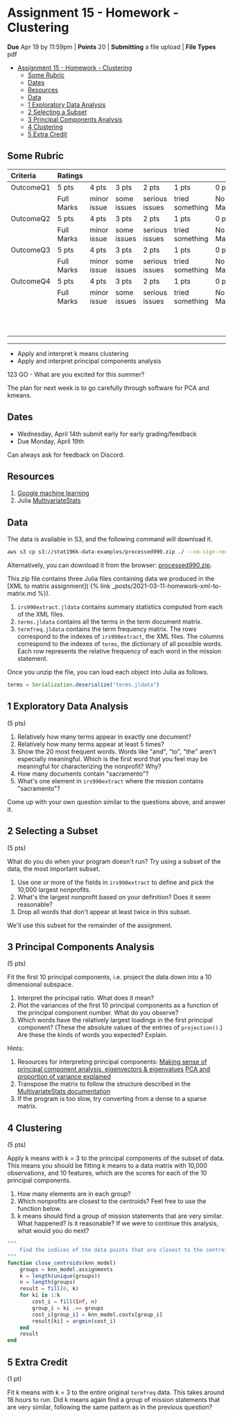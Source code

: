 # Assignment 15 - Homework - Clustering

**Due** Apr 19 by 11:59pm | **Points** 20 | **Submitting** a file upload | **File Types** pdf

- [Assignment 15 - Homework - Clustering](#assignment-15---homework---clustering)
  - [Some Rubric](#some-rubric)
  - [Dates](#dates)
  - [Resources](#resources)
  - [Data](#data)
  - [1 Exploratory Data Analysis](#1-exploratory-data-analysis)
  - [2 Selecting a Subset](#2-selecting-a-subset)
  - [3 Principal Components Analysis](#3-principal-components-analysis)
  - [4 Clustering](#4-clustering)
  - [5 Extra Credit](#5-extra-credit)

## Some Rubric

| Criteria  | Ratings    |             |             |                |                 |          | Pts              |
| :-------- | :--------- | :---------- | :---------- | :------------- | :-------------- | :------- | :--------------- |
| OutcomeQ1 | 5 pts      | 4 pts       | 3 pts       | 2 pts          | 1 pts           | 0 pts    | 5 pts            |
|           | Full Marks | minor issue | some issues | serious issues | tried something | No Marks |                  |
| OutcomeQ2 | 5 pts      | 4 pts       | 3 pts       | 2 pts          | 1 pts           | 0 pts    | 5 pts            |
|           | Full Marks | minor issue | some issues | serious issues | tried something | No Marks |                  |
| OutcomeQ3 | 5 pts      | 4 pts       | 3 pts       | 2 pts          | 1 pts           | 0 pts    | 5 pts            |
|           | Full Marks | minor issue | some issues | serious issues | tried something | No Marks |                  |
| OutcomeQ4 | 5 pts      | 4 pts       | 3 pts       | 2 pts          | 1 pts           | 0 pts    | 5 pts            |
|           | Full Marks | minor issue | some issues | serious issues | tried something | No Marks |                  |
|           |            |             |             |                |                 |          | Total Points: 20 |

---

- Apply and interpret k means clustering
- Apply and interpret principal components analysis

123 GO - What are you excited for this summer?

The plan for next week is to go carefully through software for PCA and kmeans.

## Dates

- Wednesday, April 14th submit early for early grading/feedback
- Due Monday, April 19th

Can always ask for feedback on Discord.

## Resources

1. [Google machine learning](https://developers.google.com/machine-learning/clustering/algorithm/advantages-disadvantages)
2. Julia [MultivariateStats](https://multivariatestatsjl.readthedocs.io/en/stable/index.html)

## Data

The data is available in S3, and the following command will download it.

```bash
aws s3 cp s3://stat196k-data-examples/processed990.zip ./ --no-sign-request
```

Alternatively, you can download it from the browser: [processed990.zip](https://stat196k-data-examples.s3.amazonaws.com/processed990.zip).

This zip file contains three Julia files containing data we produced in the [XML to matrix assignment]( {% link _posts/2021-03-11-homework-xml-to-matrix.md %}).

1. `irs990extract.jldata` contains summary statistics computed from each of the XML files.
1. `terms.jldata` contains all the terms in the term document matrix.
1. `termfreq.jldata` contains the term frequency matrix.
   The rows correspond to the indexes of `irs990extract`, the XML files.
   The columns correspond to the indexes of `terms`, the dictionary of all possible words.
   Each row represents the relative frequency of each word in the mission statement.

Once you unzip the file, you can load each object into Julia as follows.

```julia
terms = Serialization.deserialize("terms.jldata")
```

## 1 Exploratory Data Analysis

(5 pts)

1. Relatively how many terms appear in exactly one document?
2. Relatively how many terms appear at least 5 times?
3. Show the 20 most frequent words.
   Words like "and", "to", "the" aren't especially meaningful.
   Which is the first word that you feel may be meaningful for characterizing the nonprofit?
   Why?
4. How many documents contain "sacramento"?
5. What's one element in `irs990extract` where the mission contains "sacramento"?

Come up with your own question similar to the questions above, and answer it.

## 2 Selecting a Subset

(5 pts)

What do you do when your program doesn't run?
Try using a subset of the data, the most important subset.

1. Use one or more of the fields in `irs990extract` to define and pick the 10,000 largest nonprofits.
2. What's the largest nonprofit based on your definition? Does it seem reasonable?
3. Drop all words that don't appear at least twice in this subset.

We'll use this subset for the remainder of the assignment.

## 3 Principal Components Analysis

(5 pts)

Fit the first 10 principal components, i.e. project the data down into a 10 dimensional subspace.

1. Interpret the principal ratio.
   What does it mean?
1. Plot the variances of the first 10 principal components as a function of the principal component number.
   What do you observe?
1. Which words have the relatively largest loadings in the first principal component?
   (These the absolute values of the entries of `projection()`.)
   Are these the kinds of words you expected?
   Explain.

Hints:

1. Resources for interpreting principal components: [Making sense of principal component analysis, eigenvectors & eigenvalues](https://stats.stackexchange.com/q/2691/103118) [PCA and proportion of variance explained](https://stats.stackexchange.com/q/22569/103118)
1. Transpose the matrix to follow the structure described in the [MultivariateStats documentation](https://multivariatestatsjl.readthedocs.io/en/stable/pca.html#fit)
1. If the program is too slow, try converting from a dense to a sparse matrix.

## 4 Clustering

(5 pts)

Apply k means with k = 3 to the principal components of the subset of data.
This means you should be fitting k means to a data matrix with 10,000 observations, and 10 features, which are the scores for each of the 10 principal components.

1. How many elements are in each group?
2. Which nonprofits are closest to the centroids?
   Feel free to use the function below.
3. k means should find a group of mission statements that are very similar.
   What happened?
   Is it reasonable?
   If we were to continue this analysis, what would you do next?

```julia
"""
    Find the indices of the data points that are closest to the centroids defined by the kmeans clustering.
"""
function close_centroids(knn_model)
    groups = knn_model.assignments
    k = length(unique(groups))
    n = length(groups)
    result = fill(0, k)
    for ki in 1:k
        cost_i = fill(Inf, n)
        group_i = ki .== groups
        cost_i[group_i] = knn_model.costs[group_i]
        result[ki] = argmin(cost_i)
    end
    result
end
```

## 5 Extra Credit

(1 pt)

Fit k means with k = 3 to the entire original `termfreq` data.
This takes around 18 hours to run.
Did k means again find a group of mission statements that are very similar, following the same pattern as in the previous question?
